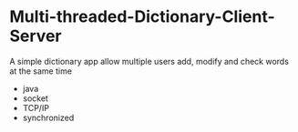 # Multi-threaded-Dictionary-Client-Server
A simple dictionary app allow multiple users add, modify and check words at the same time
- java
- socket
- TCP/IP
- synchronized
